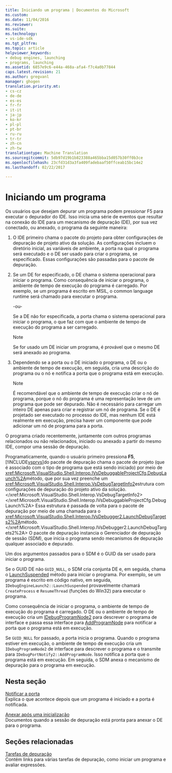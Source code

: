 ```yaml
---
title: Iniciando um programa | Documentos do Microsoft
ms.custom: 
ms.date: 11/04/2016
ms.reviewer: 
ms.suite: 
ms.technology:
- vs-ide-sdk
ms.tgt_pltfrm: 
ms.topic: article
helpviewer_keywords:
- debug engines, launching
- programs, launching
ms.assetid: 6857e9c6-e44a-468a-afa4-f7c4a0b77844
caps.latest.revision: 21
ms.author: gregvanl
manager: ghogen
translation.priority.mt:
- cs-cz
- de-de
- es-es
- fr-fr
- it-it
- ja-jp
- ko-kr
- pl-pl
- pt-br
- ru-ru
- tr-tr
- zh-cn
- zh-tw
translationtype: Machine Translation
ms.sourcegitcommit: 5db97d19b1b823388a465bba15d057b30ff0b3ce
ms.openlocfilehash: 23cfd31d3a3fa409fadebaaf50ffceab15bc14e2
ms.lasthandoff: 02/22/2017

---
```

# <a name="launching-a-program"></a>Iniciando um programa
Os usuários que desejam depurar um programa podem pressionar F5 para executar o depurador do IDE. Isso inicia uma série de eventos que resultar na conexão do IDE para um mecanismo de depuração (DE), por sua vez conectado, ou anexado, o programa da seguinte maneira:  
  
1.  O IDE primeiro chama o pacote do projeto para obter configurações de depuração de projeto ativo da solução. As configurações incluem o diretório inicial, as variáveis de ambiente, a porta na qual o programa será executado e o DE ser usado para criar o programa, se especificado. Essas configurações são passadas para o pacote de depuração.  
  
2.  Se um DE for especificado, o DE chama o sistema operacional para iniciar o programa. Como consequência de iniciar o programa, o ambiente de tempo de execução do programa é carregado. Por exemplo, se um programa é escrito em MSIL, o common language runtime será chamado para executar o programa.  
  
     -ou-  
  
     Se a DE não for especificada, a porta chama o sistema operacional para iniciar o programa, o que faz com que o ambiente de tempo de execução do programa a ser carregado.  
  
    > [!NOTE]
    >  Se for usado um DE iniciar um programa, é provável que o mesmo DE será anexado ao programa.  
  
3.  Dependendo se a porta ou o DE iniciado o programa, o DE ou o ambiente de tempo de execução, em seguida, cria uma descrição do programa ou o nó e notifica a porta que o programa está em execução.  
  
    > [!NOTE]
    >  É recomendável que o ambiente de tempo de execução criar o nó de programa, porque o nó do programa é uma representação leve de um programa que pode ser depurado. Não é necessário para carregar um inteiro DE apenas para criar e registrar um nó de programa. Se o DE é projetado ser executado no processo do IDE, mas nenhum IDE está realmente em execução, precisa haver um componente que pode adicionar um nó de programa para a porta.  
  
 O programa criado recentemente, juntamente com outros programas relacionados ou não relacionados, iniciado ou anexado a partir do mesmo IDE, compor uma sessão de depuração.  
  
 Programaticamente, quando o usuário primeiro pressiona **F5**, [!INCLUDE[vsprvs](../../code-quality/includes/vsprvs_md.md)]do pacote de depuração chama o pacote de projeto (que é associado com o tipo de programa que está sendo iniciado) por meio de <xref:Microsoft.VisualStudio.Shell.Interop.IVsDebuggableProjectCfg.DebugLaunch%2A>método, que por sua vez preenche um <xref:Microsoft.VisualStudio.Shell.Interop.VsDebugTargetInfo2>estrutura com configurações de depuração do projeto ativo da solução.</xref:Microsoft.VisualStudio.Shell.Interop.VsDebugTargetInfo2> </xref:Microsoft.VisualStudio.Shell.Interop.IVsDebuggableProjectCfg.DebugLaunch%2A> Essa estrutura é passada de volta para o pacote de depuração por meio de uma chamada para o <xref:Microsoft.VisualStudio.Shell.Interop.IVsDebugger2.LaunchDebugTargets2%2A>método.</xref:Microsoft.VisualStudio.Shell.Interop.IVsDebugger2.LaunchDebugTargets2%2A> O pacote de depuração instancia o Gerenciador de depuração de sessão (SDM), que inicia o programa sendo mecanismos de depuração qualquer associado e depurado.  
  
 Um dos argumentos passados para o SDM é o GUID da ser usado para iniciar o programa.  
  
 Se o GUID DE não `GUID_NULL`, o SDM cria conjunta DE e, em seguida, chama o [LaunchSuspended](../../extensibility/debugger/reference/idebugenginelaunch2-launchsuspended.md) método para iniciar o programa. Por exemplo, se um programa é escrito em código nativo, em seguida, `IDebugEngineLaunch2::LaunchSuspended` provavelmente chamará `CreateProcess` e `ResumeThread` (funções do Win32) para executar o programa.  
  
 Como consequência de iniciar o programa, o ambiente de tempo de execução do programa é carregado. O DE ou o ambiente de tempo de execução cria um [IDebugProgramNode2](../../extensibility/debugger/reference/idebugprogramnode2.md) para descrever o programa de interface e passa essa interface para [AddProgramNode](../../extensibility/debugger/reference/idebugportnotify2-addprogramnode.md) para notificar a porta que o programa está em execução.  
  
 Se `GUID_NULL` for passado, a porta inicia o programa. Quando o programa estiver em execução, o ambiente de tempo de execução cria um `IDebugProgramNode2` de interface para descrever o programa e o transmite para `IDebugPortNotify2::AddProgramNode`. Isso notifica a porta que o programa está em execução. Em seguida, o SDM anexa o mecanismo de depuração para o programa em execução.  
  
## <a name="in-this-section"></a>Nesta seção  
 [Notificar a porta](../../extensibility/debugger/notifying-the-port.md)  
 Explica o que acontece depois que um programa é iniciado e a porta é notificada.  
  
 [Anexar após uma inicialização](../../extensibility/debugger/attaching-after-a-launch.md)  
 Documentos quando a sessão de depuração está pronta para anexar o DE para o programa.  
  
## <a name="related-sections"></a>Seções relacionadas  
 [Tarefas de depuração](../../extensibility/debugger/debugging-tasks.md)  
 Contém links para várias tarefas de depuração, como iniciar um programa e avaliar expressões.
